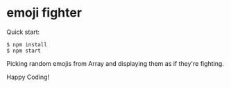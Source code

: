 # emoji fighter

Quick start:

```
$ npm install
$ npm start
````

Picking random emojis from Array and displaying them as if they're fighting.

Happy Coding!
